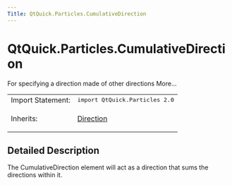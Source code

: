 ```yaml
---
Title: QtQuick.Particles.CumulativeDirection
---
```


# QtQuick.Particles.CumulativeDirection

<span class="subtitle"></span>
<!-- $$$CumulativeDirection-brief -->
<p>For specifying a direction made of other directions More...</p>
<!-- @@@CumulativeDirection -->
<table class="alignedsummary">
<tr><td class="memItemLeft rightAlign topAlign"> Import Statement:</td><td class="memItemRight bottomAlign"> </b><tt>import QtQuick.Particles 2.0</tt></td></tr><tr><td class="memItemLeft rightAlign topAlign"> Inherits:</td><td class="memItemRight bottomAlign"> <p><a href="QtQuick.Particles.Direction.md">Direction</a></p>
</td></tr></table><ul>
</ul>
<!-- $$$CumulativeDirection-description -->
<h2>Detailed Description</h2>
<p>The CumulativeDirection element will act as a direction that sums the directions within it.</p>
<!-- @@@CumulativeDirection -->
